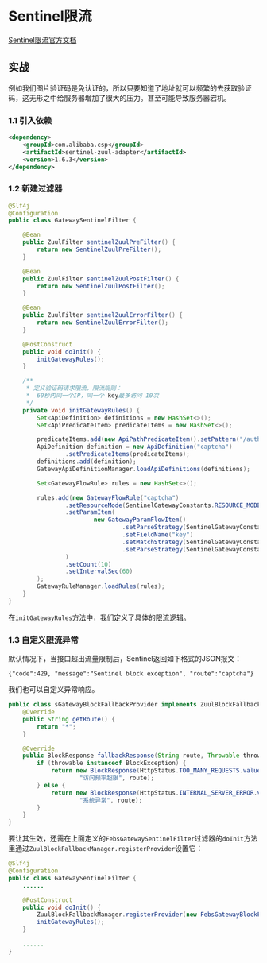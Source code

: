 # Sentinel限流

[Sentinel限流官方文档]([https://github.com/alibaba/Sentinel/wiki/%E7%BD%91%E5%85%B3%E9%99%90%E6%B5%81](https://github.com/alibaba/Sentinel/wiki/网关限流))

## 实战

例如我们图片验证码是免认证的，所以只要知道了地址就可以频繁的去获取验证码，这无形之中给服务器增加了很大的压力。甚至可能导致服务器宕机。

### 1.1 引入依赖

```xml
<dependency>
    <groupId>com.alibaba.csp</groupId>
    <artifactId>sentinel-zuul-adapter</artifactId>
    <version>1.6.3</version>
</dependency>
```

### 1.2 新建过滤器

```java
@Slf4j
@Configuration
public class GatewaySentinelFilter {

    @Bean
    public ZuulFilter sentinelZuulPreFilter() {
        return new SentinelZuulPreFilter();
    }

    @Bean
    public ZuulFilter sentinelZuulPostFilter() {
        return new SentinelZuulPostFilter();
    }

    @Bean
    public ZuulFilter sentinelZuulErrorFilter() {
        return new SentinelZuulErrorFilter();
    }

    @PostConstruct
    public void doInit() {
        initGatewayRules();
    }

    /**
     * 定义验证码请求限流，限流规则：
     *  60秒内同一个IP，同一个 key最多访问 10次
     */
    private void initGatewayRules() {
        Set<ApiDefinition> definitions = new HashSet<>();
        Set<ApiPredicateItem> predicateItems = new HashSet<>();

        predicateItems.add(new ApiPathPredicateItem().setPattern("/auth/captcha"));
        ApiDefinition definition = new ApiDefinition("captcha")
                .setPredicateItems(predicateItems);
        definitions.add(definition);
        GatewayApiDefinitionManager.loadApiDefinitions(definitions);

        Set<GatewayFlowRule> rules = new HashSet<>();

        rules.add(new GatewayFlowRule("captcha")
                .setResourceMode(SentinelGatewayConstants.RESOURCE_MODE_CUSTOM_API_NAME)
                .setParamItem(
                        new GatewayParamFlowItem()
                                .setParseStrategy(SentinelGatewayConstants.PARAM_PARSE_STRATEGY_URL_PARAM)
                                .setFieldName("key")
                                .setMatchStrategy(SentinelGatewayConstants.PARAM_MATCH_STRATEGY_EXACT)
                                .setParseStrategy(SentinelGatewayConstants.PARAM_PARSE_STRATEGY_CLIENT_IP)
                )
                .setCount(10)
                .setIntervalSec(60)
        );
        GatewayRuleManager.loadRules(rules);
    }
}
```

在`initGatewayRules`方法中，我们定义了具体的限流逻辑。

### 1.3 自定义限流异常

默认情况下，当接口超出流量限制后，Sentinel返回如下格式的JSON报文：

```
{"code":429, "message":"Sentinel block exception", "route":"captcha"}
```

我们也可以自定义异常响应。

```java
public class sGatewayBlockFallbackProvider implements ZuulBlockFallbackProvider {
    @Override
    public String getRoute() {
        return "*";
    }

    @Override
    public BlockResponse fallbackResponse(String route, Throwable throwable) {
        if (throwable instanceof BlockException) {
            return new BlockResponse(HttpStatus.TOO_MANY_REQUESTS.value(),
                    "访问频率超限", route);
        } else {
            return new BlockResponse(HttpStatus.INTERNAL_SERVER_ERROR.value(),
                    "系统异常", route);
        }
    }
}
```

要让其生效，还需在上面定义的`FebsGatewaySentinelFilter`过滤器的`doInit`方法里通过`ZuulBlockFallbackManager.registerProvider`设置它：

```java
@Slf4j
@Configuration
public class GatewaySentinelFilter {
    ......

    @PostConstruct
    public void doInit() {
        ZuulBlockFallbackManager.registerProvider(new FebsGatewayBlockFallbackProvider());
        initGatewayRules();
    }
    
    ......
}
```

